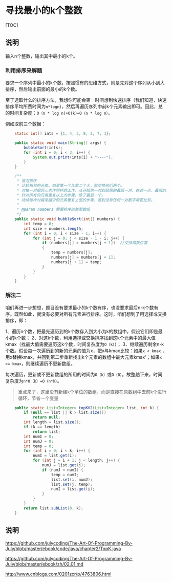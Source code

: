 # 寻找最小的k个整数

[TOC]

## 说明

输入n个整数，输出其中最小的k个。

### 利用排序来解题

要求一个序列中最小的k个数，按照惯有的思维方式，则是先对这个序列从小到大排序，然后输出前面的最小的k个数。

至于选取什么的排序方法，我想你可能会第一时间想到快速排序（我们知道，快速排序平均所费时间为`n*logn`），然后再遍历序列中前k个元素输出即可。因此，总的时间复杂度：`O（n * log n)+O(k)=O（n * log n）`。

例如取前三个数据：

```java
    static int[] ints = {1, 4, 3, 8, 3, 7, 1};

    public static void main(String[] args) {
        bubbleSort(ints);
        for (int i = 0; i < 3; i++) {
            System.out.print(ints[i] + "----");
        }
    }

    /**
     * 冒泡排序
     * 比较相邻的元素。如果第一个比第二个大，就交换他们两个。
     * 对每一对相邻元素作同样的工作，从开始第一对到结尾的最后一对。在这一点，最后的元素应该会是最大的数。
     * 针对所有的元素重复以上的步骤，除了最后一个。
     * 持续每次对越来越少的元素重复上面的步骤，直到没有任何一对数字需要比较。
     *
     * @param numbers 需要排序的整型数组
     */
    public static void bubbleSort(int[] numbers) {
        int temp = 0;
        int size = numbers.length;
        for (int i = 0; i < size - 1; i++) {
            for (int j = 0; j < size - 1 - i; j++) {
                if (numbers[j] > numbers[j + 1])  //交换两数位置
                {
                    temp = numbers[j];
                    numbers[j] = numbers[j + 1];
                    numbers[j + 1] = temp;
                }
            }
        }
    }
```

### 解法二

咱们再进一步想想，题目没有要求最小的k个数有序，也没要求最后n-k个数有序。既然如此，就没有必要对所有元素进行排序。这时，咱们想到了用选择或交换排序，即：

1、遍历n个数，把最先遍历到的k个数存入到大小为k的数组中，假设它们即是最小的k个数；
2、对这k个数，利用选择或交换排序找到这k个元素中的最大值kmax（找最大值需要遍历这k个数，时间复杂度为`O（k）`）；
3、继续遍历剩余n-k个数。假设每一次遍历到的新的元素的值为x，把x与kmax比较：如果`x < kmax` ，用x替换kmax，并回到第二步重新找出k个元素的数组中最大元素kmax‘；如果`x >= kmax`，则继续遍历不更新数组。

每次遍历，更新或不更新数组的所用的时间为`O（k）`或`O（0）`。故整趟下来，时间复杂度为`n*O（k）=O（n*k）`。

> 重点来了，这里没有新建k个单位的数组，而是直接在原数组中去前k个进行循环，节省一个变量

```java
    public static List<Integer> topKV2(List<Integer> list, int k) {
        if (null == list || k > list.size())
            return null;
        int length = list.size();
        if (k == length)
            return list;
        int numI = 0;
        int numJ = 0;
        int temp = 0;
        for (int i = 0; i < k; i++) {
            numI = list.get(i);
            for (int j = i + 1; j < length; j++) {
                numJ = list.get(j);
                if (numJ < numI) {
                    temp = numI;
                    list.set(i, numJ);
                    list.set(j, temp);
                    numI = list.get(i);
                }
            }
        }
        return list.subList(0, k);
    }
```

## 说明

https://github.com/julycoding/The-Art-Of-Programming-By-July/blob/master/ebook/code/java/chapter2/TopK.java

https://github.com/julycoding/The-Art-Of-Programming-By-July/blob/master/ebook/zh/02.01.md

http://www.cnblogs.com/0201zcr/p/4763806.html